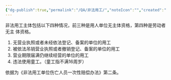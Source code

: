 ```yaml
---
{"dg-publish":true,"permalink":"/QA/非法用工/","noteIcon":"","created":"2025-03-27T18:22:37.470+08:00"}
---
```


非法用工主体包括以下四种情况，前三种是用人单位无主体资格，第四种是劳动者无主 体资格。

1. 无营业执照或者未经依法登记、备案的单位的用工
2. 被依法吊销营业执照或者撤销登记、备案的单位的用工
3. 营业期限届满仍继续经营的单位的用工
4. 违法使用童工。（童工指不满16周岁）

依据为《非法用工单位伤亡人员一次性赔偿办法》第二条。
